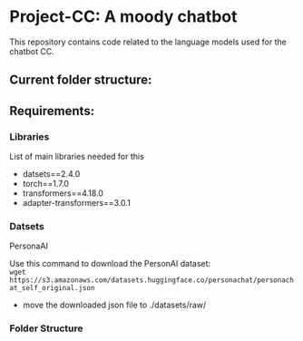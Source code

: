 # Project-CC: A moody chatbot

This repository contains code related to the language models used for the chatbot CC.

## Current folder structure:


## Requirements:

### Libraries
List of main libraries needed for this
- datsets==2.4.0
- torch==1.7.0
- transformers==4.18.0
- adapter-transformers==3.0.1

### Datsets

PersonaAI

Use this command to download the PersonAI dataset:  
```wget https://s3.amazonaws.com/datasets.huggingface.co/personachat/personachat_self_original.json```

- move the downloaded json file to ./datasets/raw/

### Folder Structure

